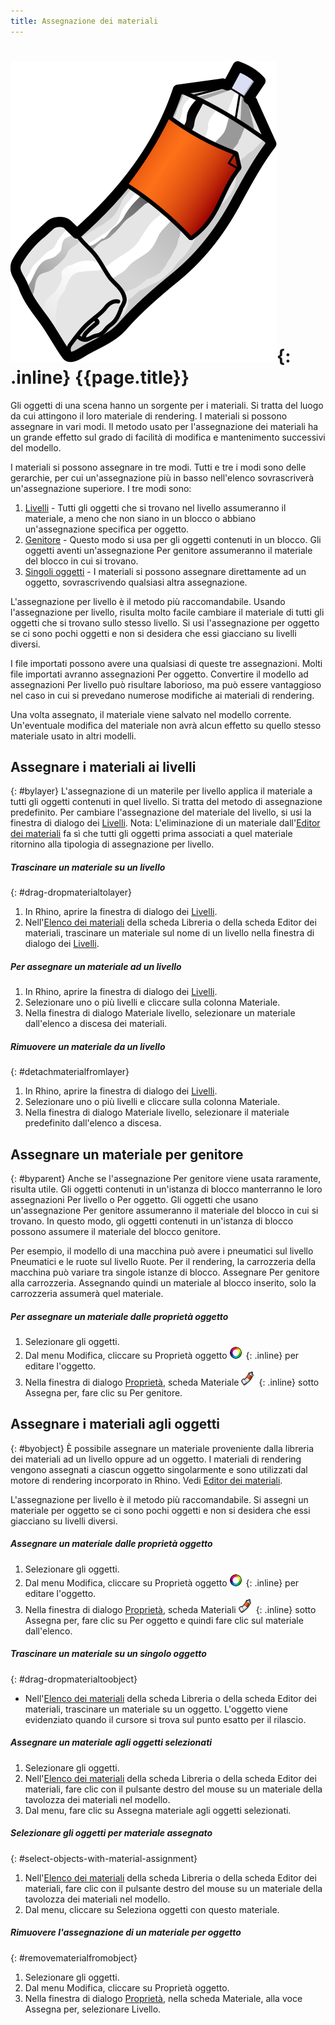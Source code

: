 ```yaml
---
title: Assegnazione dei materiali
---
```


# ![images/paint.svg](images/paint.svg){: .inline} {{page.title}}
Gli oggetti di una scena hanno un sorgente per i materiali. Si tratta del luogo da cui attingono il loro materiale di rendering.  I materiali si possono assegnare in vari modi. Il metodo usato per l'assegnazione dei materiali ha un grande effetto sul grado di facilità di modifica e mantenimento successivi del modello.

I materiali si possono assegnare in tre modi. Tutti e tre i modi sono delle gerarchie, per cui un'assegnazione più in basso nell'elenco sovrascriverà un'assegnazione superiore. I tre modi sono:

 1. [Livelli](#bylayer) - Tutti gli oggetti che si trovano nel livello assumeranno il materiale, a meno che non siano in un blocco o abbiano un'assegnazione specifica per oggetto.
 2. [Genitore](#byparent) - Questo modo si usa per gli oggetti contenuti in un blocco.  Gli oggetti aventi un'assegnazione Per genitore assumeranno il materiale del blocco in cui si trovano.
 3. [Singoli oggetti](#byobject) - I materiali si possono assegnare direttamente ad un oggetto, sovrascrivendo qualsiasi altra assegnazione.

L'assegnazione per livello è il metodo più raccomandabile. Usando l'assegnazione per livello, risulta molto facile cambiare il materiale di tutti gli oggetti che si trovano sullo stesso livello. Si usi l'assegnazione per oggetto se ci sono pochi oggetti e non si desidera che essi giacciano su livelli diversi.

I file importati possono avere una qualsiasi di queste tre assegnazioni. Molti file importati avranno assegnazioni Per oggetto.  Convertire il modello ad assegnazioni Per livello può risultare laborioso, ma può essere vantaggioso nel caso in cui si prevedano numerose modifiche ai materiali di rendering.

Una volta assegnato, il materiale viene salvato nel modello corrente.  Un'eventuale modifica del materiale non avrà alcun effetto su quello stesso materiale usato in altri modelli.

## Assegnare i materiali ai livelli
{: #bylayer}
L'assegnazione di un materile per livello applica il materiale a tutti gli oggetti contenuti in quel livello. Si tratta del metodo di assegnazione predefinito. Per cambiare l'assegnazione del materiale del livello, si usi la finestra di dialogo dei [Livelli](http://docs.mcneel.com/rhino/5/help/it-it/commands/layer.htm).
Nota: L'eliminazione di un materiale dall'[Editor dei materiali](material-editor.html) fa sì che tutti gli oggetti prima associati a quel materiale ritornino alla tipologia di assegnazione per livello.

##### Trascinare un materiale su un livello
{: #drag-dropmaterialtolayer}
1. In Rhino, aprire la finestra di dialogo dei [Livelli](http://docs.mcneel.com/rhino/5/help/it-it/commands/layer.htm).
1. Nell'[Elenco dei materiali](material-editor.html#material_list) della scheda Libreria o della scheda Editor dei materiali, trascinare un materiale sul nome di un livello nella finestra di dialogo dei [Livelli](http://docs.mcneel.com/rhino/5/help/it-it/commands/layer.htm).

##### Per assegnare un materiale ad un livello
1. In Rhino, aprire la finestra di dialogo dei [Livelli](http://docs.mcneel.com/rhino/5/help/it-it/commands/layer.htm).
1. Selezionare uno o più livelli e cliccare sulla colonna Materiale.
1. Nella finestra di dialogo Materiale livello, selezionare un materiale dall'elenco a discesa dei materiali.

##### Rimuovere un materiale da un livello
{: #detachmaterialfromlayer}
1. In Rhino, aprire la finestra di dialogo dei [Livelli](http://docs.mcneel.com/rhino/5/help/it-it/commands/layer.htm).
1. Selezionare uno o più livelli e cliccare sulla colonna Materiale.
1. Nella finestra di dialogo Materiale livello, selezionare il materiale predefinito dall'elenco a discesa.

## Assegnare un materiale per genitore
{: #byparent}
Anche se l'assegnazione Per genitore viene usata raramente, risulta utile. Gli oggetti contenuti in un'istanza di blocco manterranno le loro assegnazioni Per livello o Per oggetto. Gli oggetti che usano un'assegnazione Per genitore assumeranno il materiale del blocco in cui si trovano.  In questo modo, gli oggetti contenuti in un'istanza di blocco possono assumere il materiale del blocco genitore.

Per esempio, il modello di una macchina può avere i pneumatici sul livello Pneumatici e le ruote sul livello Ruote. Per il rendering, la carrozzeria della macchina può variare tra singole istanze di blocco. Assegnare Per genitore alla carrozzeria.  Assegnando quindi un materiale al blocco inserito, solo la carrozzeria assumerà quel materiale.

##### Per assegnare un materiale dalle proprietà oggetto
1. Selezionare gli oggetti.
1. Dal menu Modifica, cliccare su Proprietà oggetto ![images/properties.png](images/properties.png){: .inline} per editare l'oggetto.
1. Nella finestra di dialogo [Proprietà](properties-object.html), scheda Materiale ![images/materialtab.png](images/materialtab.png){: .inline} sotto Assegna per, fare clic su Per genitore.

## Assegnare i materiali agli oggetti
{: #byobject}
È possibile assegnare un materiale proveniente dalla libreria dei materiali ad un livello oppure ad un oggetto. I materiali di rendering vengono assegnati a ciascun oggetto singolarmente e sono utilizzati dal motore di rendering incorporato in Rhino.
Vedi  [Editor dei materiali](material-editor.html).

L'assegnazione per livello è il metodo più raccomandabile. Si assegni un materiale per oggetto se ci sono pochi oggetti e non si desidera che essi giacciano su livelli diversi.

##### Assegnare un materiale dalle proprietà oggetto
1. Selezionare gli oggetti.
1. Dal menu Modifica, cliccare su Proprietà oggetto ![images/properties.png](images/properties.png){: .inline} per editare l'oggetto.
1. Nella finestra di dialogo [Proprietà](properties-object.html), scheda Materiali ![images/materialtab.png](images/materialtab.png){: .inline} sotto Assegna per, fare clic su Per oggetto e quindi fare clic sul materiale dall'elenco.

##### Trascinare un materiale su un singolo oggetto
{: #drag-dropmaterialtoobject}

 * Nell'[Elenco dei materiali](material-editor.html#material_list) della scheda Libreria o della scheda Editor dei materiali, trascinare un materiale su un oggetto. L'oggetto viene evidenziato quando il cursore si trova sul punto esatto per il rilascio.

##### Assegnare un materiale agli oggetti selezionati
1. Selezionare gli oggetti.
1. Nell'[Elenco dei materiali](material-editor.html#material_list) della scheda Libreria o della scheda Editor dei materiali, fare clic con il pulsante destro del mouse su un materiale della tavolozza dei materiali nel modello.
1. Dal menu, fare clic su Assegna materiale agli oggetti selezionati.

##### Selezionare gli oggetti per materiale assegnato
{: #select-objects-with-material-assignment}
1. Nell'[Elenco dei materiali](material-editor.html#material_list) della scheda Libreria o della scheda Editor dei materiali, fare clic con il pulsante destro del mouse su un materiale della tavolozza dei materiali nel modello.
1. Dal menu, cliccare su Seleziona oggetti con questo materiale.

##### Rimuovere l'assegnazione di un materiale per oggetto
{: #removematerialfromobject}
1. Selezionare gli oggetti.
1. Dal menu Modifica, cliccare su Proprietà oggetto.
1. Nella finestra di dialogo [Proprietà](properties-object.html), nella scheda Materiale, alla voce Assegna per, selezionare Livello.